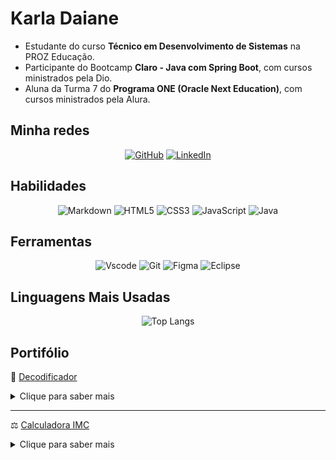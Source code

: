 # Karla Daiane
* Estudante do curso **Técnico em Desenvolvimento de Sistemas** na PROZ Educação. 
* Participante do Bootcamp **Claro - Java com Spring Boot**, com cursos ministrados pela Dio.
* Aluna da Turma 7 do **Programa ONE (Oracle Next Education)**, com cursos ministrados pela Alura.

## Minha redes
<center>

[![GitHub](https://img.shields.io/badge/GitHub-100000?style=for-the-badge&logo=github&logoColor=white)](https://github.com/karla-daiane)
[![LinkedIn](https://img.shields.io/badge/LinkedIn-0077B5?style=for-the-badge&logo=linkedin&logoColor=white)](https://www.linkedin.com/in/karla-daiane/)
</center>

## Habilidades
<center>

![Markdown](https://img.shields.io/badge/Markdown-000?style=for-the-badge&logo=markdown)
![HTML5](https://img.shields.io/badge/HTML5-E34F26?style=for-the-badge&logo=html5&logoColor=white)
![CSS3](https://img.shields.io/badge/CSS3-1572B6?style=for-the-badge&logo=css3&logoColor=white)
![JavaScript](https://img.shields.io/badge/JavaScript-F7DF1E?style=for-the-badge&logo=javascript&logoColor=black)
![Java](https://img.shields.io/badge/java-%23ED8B00.svg?style=for-the-badge&logo=openjdk&logoColor=white)
</center>

## Ferramentas
<center>

![Vscode](https://img.shields.io/badge/Vscode-007ACC?style=for-the-badge&logo=visual-studio-code&logoColor=white)
![Git](https://img.shields.io/badge/GIT-E44C30?style=for-the-badge&logo=git&logoColor=white)
![Figma](https://img.shields.io/badge/Figma-696969?style=for-the-badge&logo=figma&logoColor=figma)
![Eclipse](https://img.shields.io/badge/Eclipse-FE7A16.svg?style=for-the-badge&logo=Eclipse&logoColor=white)
</center>

## Linguagens Mais Usadas
<center>

![Top Langs](https://github-readme-stats-git-masterrstaa-rickstaa.vercel.app/api/top-langs/?username=karla-daiane&layout=compact&bg_color=000&border_color=FFF&title_color=FFF&text_color=FFF)
</center>

## Portifólio
🔐 [Decodificador](https://karla-daiane.github.io/decodificador-de-texto/)

<details>
  <summary>Clique para saber mais</summary>
  
  ### Descrição do Projeto
  O projeto tem como objetivo criar uma aplicação web capaz de codificar e decodificar mensagens de texto com base em uma lógica definida. O usuário pode inserir uma mensagem de texto, e a aplicação realiza a codificação ou decodificação da mensagem conforme a opção selecionada.

  ### Acesse o repositório
  [GitHub - Decodificador](https://github.com/karla-daiane/decodificador-de-texto)
</details>

---

⚖️ [Calculadora IMC](https://karla-daiane.github.io/projeto-calculadora-imc/)

<details>
  <summary>Clique para saber mais</summary>
  
  ### Descrição do Projeto
  Este projeto consiste em uma calculadora de IMC desenvolvida com HTML, CSS e JavaScript, como parte de uma atividade prática do Curso Técnico de Desenvolvimento de Sistemas na PROZ Educação. A ferramenta permite que os usuários insiram sua altura e peso, e, a partir dessas informações, calcula automaticamente o Índice de Massa Corporal.

  ### Acesse o repositório
  [GitHub - Calculadora IMC](https://github.com/karla-daiane/projeto-calculadora-imc)
</details>
